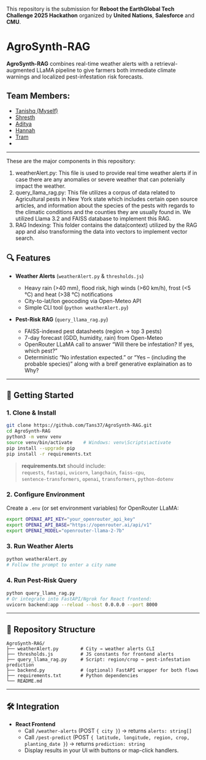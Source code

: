 This repository is the submission for **Reboot the EarthGlobal Tech Challenge 2025 Hackathon** organized by **United Nations**, **Salesforce** and **CMU**.


# AgroSynth-RAG

**AgroSynth-RAG** combines real-time weather alerts with a retrieval-augmented LLaMA pipeline to give farmers both immediate climate warnings and localized pest-infestation risk forecasts.

## Team Members:
- [Tanishq (Myself)](https://www.linkedin.com/in/tanishq-sharma-ts/)
- [Shresth](https://github.com/ShresthKapoor7)
- [Aditya](https://www.linkedin.com/in/aditya-maheshwari-56b544251/)
- [Hannah](https://www.linkedin.com/in/hannah-hb1225/)
- [Tram](https://www.linkedin.com/in/ngoctramnguyen22/)
- 
---
These are the major components in this repository:
1. weatherAlert.py: This file is used to provide real time weather alerts if in case there are any anomalies or severe weather that can potenially impact the weather.
2. query_llama_rag.py: This file utilizes a corpus of data related to Agricultural pests in New York state which includes certain open source articles, and information about the species of the pests with regards to the climatic conditions and the counties they are usually found in. We utilized Llama 3.2 and FAISS database to implement this RAG.
3. RAG Indexing: This folder contains the data(context) utilized by the RAG app and also transforming the data into vectors to implement vector search.


## 🔍 Features

- **Weather Alerts** (`weatherAlert.py` & `thresholds.js`)  
  - Heavy rain (>40 mm), flood risk, high winds (>60 km/h), frost (<5 °C) and heat (>38 °C) notifications  
  - City-to-lat/lon geocoding via Open-Meteo API  
  - Simple CLI tool (`python weatherAlert.py`)

- **Pest-Risk RAG** (`query_llama_rag.py`)  
  - FAISS-indexed pest datasheets (region → top 3 pests)  
  - 7-day forecast (GDD, humidity, rain) from Open-Meteo  
  - OpenRouter LLaMA call to answer “Will there be infestation? If yes, which pest?”  
  - Deterministic “No infestation expected.” or “Yes – (including the probable species)” along with a breif generative explaination as to Why?

---

## 🚀 Getting Started

### 1. Clone & Install  
```bash
git clone https://github.com/Tans37/AgroSynth-RAG.git
cd AgroSynth-RAG
python3 -m venv venv
source venv/bin/activate    # Windows: venv\Scripts\activate
pip install --upgrade pip
pip install -r requirements.txt
```

> **requirements.txt** should include:  
> `requests`, `fastapi`, `uvicorn`, `langchain`, `faiss-cpu`,  
> `sentence-transformers`, `openai`, `transformers`, `python-dotenv`

### 2. Configure Environment  
Create a `.env` (or set environment variables) for OpenRouter LLaMA:  
```bash
export OPENAI_API_KEY="your_openrouter_api_key"
export OPENAI_API_BASE="https://openrouter.ai/api/v1"
export OPENAI_MODEL="openrouter-llama-2-7b"
```

### 3. Run Weather Alerts  
```bash
python weatherAlert.py
# Follow the prompt to enter a city name
```

### 4. Run Pest-Risk Query  
```bash
python query_llama_rag.py
# Or integrate into FastAPI/Ngrok for React frontend:
uvicorn backend:app --reload --host 0.0.0.0 --port 8000
```

---

## 📁 Repository Structure

```
AgroSynth-RAG/
├── weatherAlert.py        # City → weather alerts CLI
├── thresholds.js          # JS constants for frontend alerts
├── query_llama_rag.py     # Script: region/crop → pest-infestation prediction
├── backend.py             # (optional) FastAPI wrapper for both flows
├── requirements.txt       # Python dependencies
└── README.md
```

---

## 🛠️ Integration

- **React Frontend**  
  - Call `/weather-alerts` (POST `{ city }`) → returns `alerts: string[]`  
  - Call `/pest-predict` (POST `{ latitude, longitude, region, crop, planting_date }`) → returns `prediction: string`  
  - Display results in your UI with buttons or map-click handlers.
